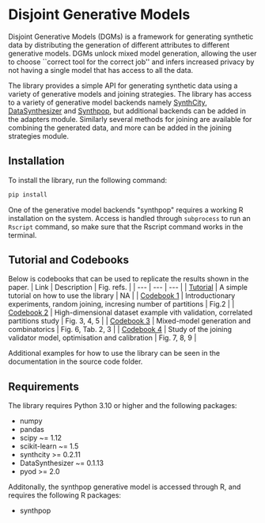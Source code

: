 <!-- [![Doctests](https://github.com/notna07/disjoint-synthetic-data-generation/actions/workflows/doctests.yml/badge.svg)](https://github.com/notna07/disjoint-synthetic-data-generation/actions/workflows/doctests.yml) -->

# Disjoint Generative Models 

Disjoint Generative Models (DGMs) is a framework for generating synthetic data by distributing the generation of different attributes to different generative models. DGMs unlock mixed model generation, allowing the user to choose ``correct tool for the correct job'' and infers increased privacy by not having a single model that has access to all the data.

The library provides a simple API for generating synthetic data using a variety of generative models and joining strategies. The library has access to a variety of generative model backends namely [SynthCity](https://github.com/vanderschaarlab/synthcity), [DataSynthesizer](https://github.com/DataResponsibly/DataSynthesizer) and [Synthpop](https://www.synthpop.org.uk/get-started.html), but additional backends can be added in the adapters module. Similarly several methods for joining are available for combining the generated data, and more can be added in the joining strategies module.

## Installation

 To install the library, run the following command:

```bash
pip install 
```
One of the generative model backends "synthpop" requires a working R installation on the system. Access is handled through ```subprocess``` to run an ```Rscript``` command, so make sure that the Rscript command works in the terminal.

## Tutorial and Codebooks
 
Below is codebooks that can be used to replicate the results shown in the paper.
| Link | Description | Fig. refs. |
| --- | --- | --- |
| [Tutorial](00_tutorial.ipynb) | A simple tutorial on how to use the library | NA |
| [Codebook 1](01_same_model_partitions.ipynb) | Introductionary experiments, random joining, incresing number of partitions | Fig.2 |
| [Codebook 2](02_validated_joins.ipynb) | High-dimensional dataset example vith validation, correlated partitions study | Fig. 3, 4, 5 |
| [Codebook 3](03_specified_splits.ipynb) | Mixed-model generation and combinatorics | Fig. 6, Tab. 2, 3 |
| [Codebook 4](04_joining_validator.ipynb) | Study of the joining validator model, optimisation and calibration | Fig. 7, 8, 9 |

Additional examples for how to use the library can be seen in the documentation in the source code folder. 

## Requirements
The library requires Python 3.10 or higher and the following packages:
- numpy
- pandas
- scipy ~= 1.12
- scikit-learn ~= 1.5
- synthcity >= 0.2.11
- DataSynthesizer ~= 0.1.13
- pyod >= 2.0

Additonally, the synthpop generative model is accessed through R, and requires the following R packages:
- synthpop